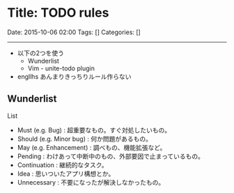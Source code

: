 # Title: TODO rules

Date: 2015-10-06 02:00
Tags: []
Categories: []

---

* 以下の2つを使う
	* Wunderlist
	* Vim - unite-todo plugin
* engllhs あんまりきっちりルール作らない

## Wunderlist

List

* Must (e.g. Bug)         : 超重要なもの。すぐ対処したいもの。
* Should (e.g. Minor bug) : 何か問題があるもの。
* May (e.g. Enhancement)  : 調べもの、機能拡張など。
* Pending                 : わけあって中断中のもの、外部要因で止まっているもの。
* Continuation            : 継続的なタスク。
* Idea                    : 思いついたアプリ構想とか。
* Unnecessary             : 不要になったが解決しなかったもの。

